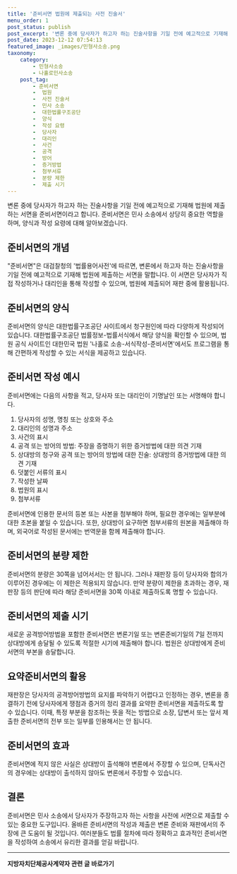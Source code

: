 ```yaml
---
title: '준비서면 법원에 제출되는 사전 진술서'
menu_order: 1
post_status: publish
post_excerpt: '변론 중에 당사자가 하고자 하는 진술사항을 기일 전에 예고적으로 기재해 법원에 제출하는 서면을 준비서면이라고 합니다. 준비서면은 민사 소송에서 상당히 중요한 역할을 하며, 양식과 작성 요령에 대해 알아보겠습니다.'
post_date: 2023-12-12 07:54:13
featured_image: _images/민형사소송.png
taxonomy:
    category:
        - 민형사소송
        - 나홀로민사소송
    post_tag:
        - 준비서면
        -  법원
        -  사전 진술서
        -  민사 소송
        -  대한법률구조공단
        -  양식
        -  작성 요령
        -  당사자
        -  대리인
        -  사건
        -  공격
        -  방어
        -  증거방법
        -  첨부서류
        -  분량 제한
        -  제출 시기
---
```



변론 중에 당사자가 하고자 하는 진술사항을 기일 전에 예고적으로 기재해 법원에 제출하는 서면을 준비서면이라고 합니다. 준비서면은 민사 소송에서 상당히 중요한 역할을 하며, 양식과 작성 요령에 대해 알아보겠습니다.

## 준비서면의 개념

"준비서면"은 대검찰청의 '법률용어사전'에 따르면, 변론에서 하고자 하는 진술사항을 기일 전에 예고적으로 기재해 법원에 제출하는 서면을 말합니다. 이 서면은 당사자가 직접 작성하거나 대리인을 통해 작성할 수 있으며, 법원에 제출되어 재판 중에 활용됩니다.

## 준비서면의 양식

준비서면의 양식은 대한법률구조공단 사이트에서 청구원인에 따라 다양하게 작성되어 있습니다. 대한법률구조공단 법률정보-법률서식에서 해당 양식을 확인할 수 있으며, 법원 공식 사이트인 대한민국 법원 '나홀로 소송-서식작성-준비서면'에서도 프로그램을 통해 간편하게 작성할 수 있는 서식을 제공하고 있습니다.

## 준비서면 작성 예시

준비서면에는 다음의 사항을 적고, 당사자 또는 대리인이 기명날인 또는 서명해야 합니다.

1. 당사자의 성명, 명칭 또는 상호와 주소
2. 대리인의 성명과 주소
3. 사건의 표시
4. 공격 또는 방어의 방법: 주장을 증명하기 위한 증거방법에 대한 의견 기재
5. 상대방의 청구와 공격 또는 방어의 방법에 대한 진술: 상대방의 증거방법에 대한 의견 기재
6. 덧붙인 서류의 표시
7. 작성한 날짜
8. 법원의 표시
9. 첨부서류

준비서면에 인용한 문서의 등본 또는 사본을 첨부해야 하며, 필요한 경우에는 일부분에 대한 초본을 붙일 수 있습니다. 또한, 상대방이 요구하면 첨부서류의 원본을 제출해야 하며, 외국어로 작성된 문서에는 번역문을 함께 제출해야 합니다.

## 준비서면의 분량 제한

준비서면의 분량은 30쪽을 넘어서서는 안 됩니다. 그러나 재판장 등이 당사자와 합의가 이루어진 경우에는 이 제한은 적용되지 않습니다. 만약 분량이 제한을 초과하는 경우, 재판장 등의 판단에 따라 해당 준비서면을 30쪽 이내로 제출하도록 명할 수 있습니다.

## 준비서면의 제출 시기

새로운 공격방어방법을 포함한 준비서면은 변론기일 또는 변론준비기일의 7일 전까지 상대방에게 송달될 수 있도록 적절한 시기에 제출해야 합니다. 법원은 상대방에게 준비서면의 부본을 송달합니다.

## 요약준비서면의 활용

재판장은 당사자의 공격방어방법의 요지를 파악하기 어렵다고 인정하는 경우, 변론을 종결하기 전에 당사자에게 쟁점과 증거의 정리 결과를 요약한 준비서면을 제출하도록 할 수 있습니다. 이때, 특정 부분을 참조하는 뜻을 적는 방법으로 소장, 답변서 또는 앞서 제출한 준비서면의 전부 또는 일부를 인용해서는 안 됩니다.

## 준비서면의 효과

준비서면에 적지 않은 사실은 상대방이 출석해야 변론에서 주장할 수 있으며, 단독사건의 경우에는 상대방이 출석하지 않아도 변론에서 주장할 수 있습니다.

## 결론

준비서면은 민사 소송에서 당사자가 주장하고자 하는 사항을 사전에 서면으로 제출할 수 있는 중요한 도구입니다. 올바른 준비서면의 작성과 제출은 변론 준비와 재판에서의 주장에 큰 도움이 될 것입니다. 여러분들도 법률 절차에 따라 정확하고 효과적인 준비서면을 작성하여 소송에서 유리한 결과를 얻길 바랍니다.
<!-- wp:separator -->
<hr class="wp-block-separator has-alpha-channel-opacity"/>
<!-- /wp:separator -->

<!-- wp:group {"backgroundColor":"base","layout":{"type":"constrained"}} -->
<div class="wp-block-group has-base-background-color has-background"><!-- wp:paragraph {"align":"center","fontSize":"medium"} -->
<p class="has-text-align-center has-large-font-size"><strong>지방자치단체공사계약자 관련 글 바로가기</strong></p>
<!-- /wp:paragraph -->


<!-- wp:latest-posts
{"categories":[{"id":7140,"count":19,"description":"","link":"https://uknowlaw.com/category/%ec%a7%80%eb%b0%a9%ec%9e%90%ec%b9%98%eb%8b%a8%ec%b2%b4%ea%b3%b5%ec%82%ac%ea%b3%84%ec%95%bd%ec%9e%90/","name":"지방자치단체공사계약자","slug":"지방자치단체공사계약자","taxonomy":"category","parent":0,"meta":[],"_links":{"self":[{"href":"https://uknowlaw.com/wp-json/wp/v2/categories/7140"}],"collection":[{"href":"https://uknowlaw.com/wp-json/wp/v2/categories"}],"about":[{"href":"https://uknowlaw.com/wp-json/wp/v2/taxonomies/category"}],"wp:post_type":[{"href":"https://uknowlaw.com/wp-json/wp/v2/posts?categories=7140"}],"curies":[{"name":"wp","href":"https://api.w.org/{rel}","templated":true}]}}],"postsToShow":100,"excerptLength":28,"postLayout":"grid","columns":2,"featuredImageAlign":"left","featuredImageSizeSlug":"large","fontSize":"small"} /--></div>
<!-- /wp:group -->